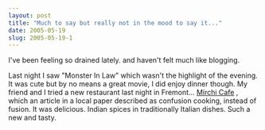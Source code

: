 ```yaml
---
layout: post
title: "Much to say but really not in the mood to say it..."
date: 2005-05-19
slug: 2005-05-19-1
---
```


I&apos;ve been feeling so drained lately.  and haven&apos;t felt much like blogging.

Last night I saw &quot;Monster In Law&quot; which wasn&apos;t the highlight of the evening.  It was cute but by no means a great movie, I did enjoy dinner though.  My friend and I tried a new restaurant last night in Fremont...
  [Mirchi Cafe](http://www.mirchicafe.com/) , which an article in a local paper described as confusion cooking, instead of fusion.  It was delicious.  Indian spices in traditionally Italian dishes.  Such a new and tasty.


